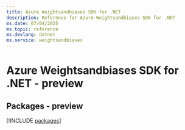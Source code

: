 ```yaml
---
title: Azure Weightsandbiases SDK for .NET
description: Reference for Azure Weightsandbiases SDK for .NET
ms.date: 07/04/2025
ms.topic: reference
ms.devlang: dotnet
ms.service: weightsandbiases
---
```

# Azure Weightsandbiases SDK for .NET - preview
## Packages - preview
[!INCLUDE [packages](weightsandbiases-index.md)]